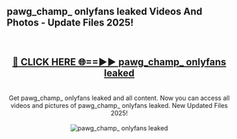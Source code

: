 <h2>pawg_champ_ onlyfans leaked Videos And Photos - Update Files 2025!</h2>
<br>
<div align="center">
<h2><a href="https://linkcuts.com/hfmhzwbr" rel="nofollow">🔴 CLICK HERE 🌐==►► pawg_champ_ onlyfans leaked</a></h2>
<br>
Get pawg_champ_ onlyfans leaked and all content. Now you can access all videos and pictures of pawg_champ_ onlyfans leaked. New Updated Files 2025!
<br>
<br>
<a href="https://linkcuts.com/hfmhzwbr" rel="nofollow" data-target="animated-image.originalLink"><img src="https://i.ibb.co.com/WyWwxjT/player-gif2.gif" alt="pawg_champ_ onlyfans leaked" style="max-width: 100%; display: inline-block;" data-target="animated-image.originalImage"></a>
</div>
<br>